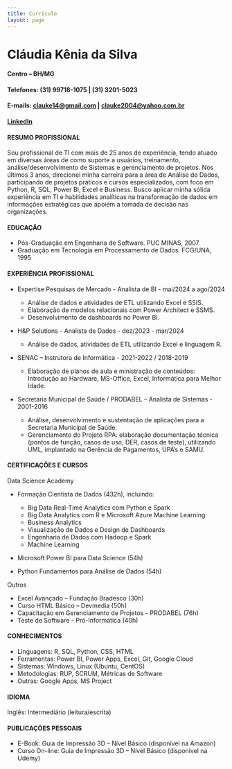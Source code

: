 ```yaml
---
title: Currículo
layout: page
---
```


# Cláudia Kênia da Silva

#### Centro – BH/MG
#### Telefones: (31) 99718-1075 | (31) 3201-5023
#### E-mails: clauke14@gmail.com | clauke2004@yahoo.com.br
#### [LinkedIn](https://www.linkedin.com/in/claudia-kenia/)


#### RESUMO PROFISSIONAL

Sou profissional de TI com mais de 25 anos de experiência, tendo atuado em diversas áreas de como suporte a usuários, treinamento, análise/desenvolvimento de Sistemas e gerenciamento de projetos.
Nos últimos 3 anos, direcionei minha carreira para a área de Análise de Dados, participando de projetos práticos e cursos especializados, com foco em Python, R, SQL, Power BI, Excel e Business.
Busco aplicar minha sólida experiência em TI e habilidades analíticas na transformação de dados em informações estratégicas que apoiem a tomada de decisão nas organizações.


#### EDUCAÇÃO

* Pós-Graduação em Engenharia de Software. PUC MINAS, 2007
* Graduação em Tecnologia em Processamento de Dados. FCG/UNA, 1995

#### EXPERIÊNCIA PROFISSIONAL

* Expertise Pesquisas de Mercado - Analista de BI - mai/2024 a ago/2024

  * Análise de dados e atividades de ETL utilizando Excel e SSIS.
  * Elaboração de modelos relacionais com Power Architect e SSMS.
  * Desenvolvimento de dashboards no Power BI.


* H&P Solutions - Analista de Dados - dez/2023 - mar/2024

  * Análise de dados, atividades de ETL utilizando Excel e linguagem R.


* SENAC – Instrutora de Informática - 2021-2022 / 2018-2019

  * Elaboração de planos de aula e ministração de conteúdos: Introdução ao Hardware, MS-Office, Excel, Informática para Melhor Idade.


* Secretaria Municipal de Saúde / PRODABEL – Analista de Sistemas - 2001-2016

  * Análise, desenvolvimento e sustentação de aplicações para a Secretaria Municipal de Saúde.
  * Gerenciamento do Projeto RPA: elaboração documentação técnica (pontos de função, casos de uso, DER, casos de teste), utilizando UML, implantado na Gerência de Pagamentos, UPA’s e SAMU.

#### CERTIFICAÇÕES E CURSOS

Data Science Academy
* Formação Cientista de Dados (432h), incluindo:

  * Big Data Real-Time Analytics com Python e Spark
  * Big Data Analytics com R e Microsoft Azure Machine Learning
  * Business Analytics
  * Visualização de Dados e Design de Dashboards
  * Engenharia de Dados com Hadoop e Spark
  * Machine Learning
* Microsoft Power BI para Data Science (54h)
* Python Fundamentos para Análise de Dados (54h)

Outros
  * Excel Avançado – Fundação Bradesco (30h)
  * Curso HTML Básico – Devmedia (50h)
  * Capacitação em Gerenciamento de Projetos – PRODABEL (76h)
  * Teste de Software - Pró-Informática (40h)

#### CONHECIMENTOS

* Linguagens: R, SQL, Python, CSS, HTML
* Ferramentas: Power BI, Power Apps, Excel, Git, Google Cloud
* Sistemas: Windows, Linux (Ubuntu, CentOS)
* Metodologias: RUP, SCRUM, Métricas de Software
* Outras: Google Apps, MS Project

#### IDIOMA

Inglês: Intermediário (leitura/escrita)

#### PUBLICAÇÕES PESSOAIS

* E-Book: Guia de Impressão 3D – Nível Básico (disponível na Amazon)
* Curso On-line: Guia de Impressão 3D – Nível Básico (disponível na Udemy)